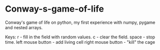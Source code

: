 # Conway-s-game-of-life
Conway's game of life on python, my first experience with numpy, pygame and nested arrays.

Keys:
r - fill in the field with random values.
с - clear the field.
space - stop time.
left mouse button - add living cell
right mouse button - "kill" the cage
